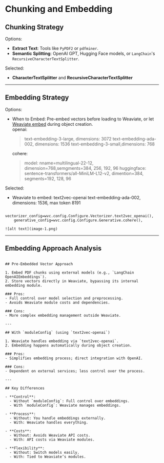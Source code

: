 # Chunking and Embedding

## Chunking Strategy

Options:
- **Extract Text**: Tools like `PyPDF2` or `pdfminer`.
- **Semantic Splitting**: OpenAI GPT, Hugging Face models, or `LangChain`'s `RecursiveCharacterTextSplitter`.

Selected:
- **CharacterTextSplitter** and **RecursiveCharacterTextSplitter**

---

## Embedding Strategy

Options:
- When to Embed: Pre-embed vectors before loading to Weaviate, or let [Weaviate embed](https://weaviate.io/developers/weaviate/concepts/vector-quantization) during object creation. <br>
    openai: 
    > text-embedding-3-large, dimensions: 3072
    > text-embedding-ada-002, dimensions: 1536
    > text-embedding-3-small,dimensions: 768
    
    cohere: 
    > model: nname=multilingual-22-12, dimension=768,semgments=384, 256, 192, 96
    > huggingface: 
    > sentence-transformers/all-MiniLM-L12-v2, dimention=384, segments=192, 128, 96

Selected:
- Weaviate to embed: text2vec-openai text-embedding-ada-002, dimensions: 1536, max token 8191
```
    vectorizer_config=wvc.config.Configure.Vectorizer.text2vec_openai(),
    generative_config=wvc.config.Configure.Generative.cohere(),        

![alt text](image-1.png)
```

---
## Embedding Approach Analysis

```

## Pre-Embedded Vector Approach

1. Embed PDF chunks using external models (e.g., `LangChain OpenAIEmbeddings`).  
2. Store vectors directly in Weaviate, bypassing its internal embedding module.

### Pros:
- Full control over model selection and preprocessing.
- Avoids Weaviate module costs and dependencies.

### Cons:
- More complex embedding management outside Weaviate.

---

## With `moduleConfig` (using `text2vec-openai`)

1. Weaviate handles embedding via `text2vec-openai`.
2. Embedding happens automatically during object creation.

### Pros:
- Simplifies embedding process; direct integration with OpenAI.
  
### Cons:
- Dependent on external services; less control over the process.

---

## Key Differences

- **Control**:  
  - Without `moduleConfig`: Full control over embeddings.  
  - With `moduleConfig`: Weaviate manages embeddings.
  
- **Process**:  
  - Without: You handle embeddings externally.  
  - With: Weaviate handles everything.

- **Costs**:  
  - Without: Avoids Weaviate API costs.  
  - With: API costs via Weaviate modules.

- **Flexibility**:  
  - Without: Switch models easily.  
  - With: Tied to Weaviate’s modules.
```